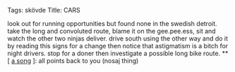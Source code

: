 Tags: skövde
Title: CARS
  
look out for running opportunities but found none in the swedish detroit. take the long and convoluted route, blame it on the gee.pee.ess, sit and watch the other two ninjas deliver. drive south using the other way and do it by reading this signs for a change then notice that astigmatism is a bitch for night drivers. stop for a doner then investigate a possible long bike route.
**[ [a song](https://nosajthingil.bandcamp.com/track/all-points-back-to-u-feat-steve-spacek) ]: all points back to you (nosaj thing)